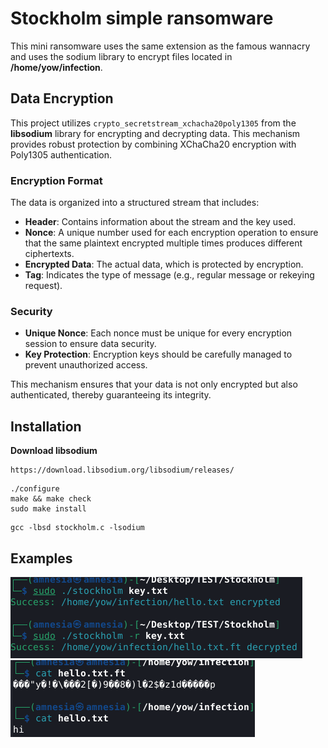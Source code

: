 # Stockholm simple ransomware

This mini ransomware uses the same extension as the famous wannacry and uses the sodium library to encrypt files located in **/home/yow/infection**.

## Data Encryption

This project utilizes `crypto_secretstream_xchacha20poly1305` from the **libsodium** library for encrypting and decrypting data. This mechanism provides robust protection by combining XChaCha20 encryption with Poly1305 authentication.

### Encryption Format

The data is organized into a structured stream that includes:

- **Header**: Contains information about the stream and the key used.
- **Nonce**: A unique number used for each encryption operation to ensure that the same plaintext encrypted multiple times produces different ciphertexts.
- **Encrypted Data**: The actual data, which is protected by encryption.
- **Tag**: Indicates the type of message (e.g., regular message or rekeying request).

### Security

- **Unique Nonce**: Each nonce must be unique for every encryption session to ensure data security.
- **Key Protection**: Encryption keys should be carefully managed to prevent unauthorized access.

This mechanism ensures that your data is not only encrypted but also authenticated, thereby guaranteeing its integrity.


## Installation

**Download libsodium**
```
https://download.libsodium.org/libsodium/releases/
```

```
./configure
make && make check
sudo make install
```

```
gcc -lbsd stockholm.c -lsodium
```

## Examples

![](screen/exec.png)
![](screen/file.png)
